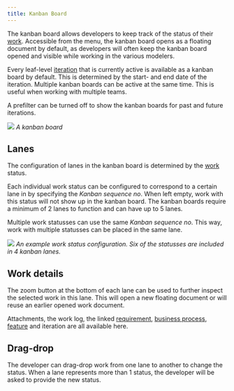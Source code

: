 ```yaml
---
title: Kanban Board
---
```


The kanban board allows developers to keep track of the status of their [work](work). Accessible from the menu, the kanban board opens as a floating document by default, as developers will often keep the kanban board opened and visible while working in the various modelers.

Every leaf-level [iteration](iterations) that is currently active is available as a kanban board by default. This is determined by the start- and end date of the iteration. Multiple kanban boards can be active at the same time. This is useful when working with multiple teams.

A prefilter can be turned off to show the kanban boards for past and future iterations. 

![](assets/sf/kanban.png)
*A kanban board*

## Lanes

The configuration of lanes in the kanban board is determined by the [work](work) status. 

Each individual work status can be configured to correspond to a certain lane in by specifying the *Kanban sequence no*. When left empty, work with this status will not show up in the kanban board. The kanban boards require a minimum of 2 lanes to function and can have up to 5 lanes.

Multiple work statusses can use the same *Kanban sequence no*. This way, work with multiple statusses can be placed in the same lane.

![](assets/sf/work-status-list.png)
*An example work status configuration. Six of the statusses are included in 4 kanban lanes.*

## Work details

The zoom button at the bottom of each lane can be used to further inspect the selected work in this lane. This will open a new floating document or will reuse an earlier opened work document.

Attachments, the work log, the linked [requirement](requirements), [business process](business_processes), [feature](features) and iteration are all available here.

## Drag-drop

The developer can drag-drop work from one lane to another to change the status. When a lane represents more than 1 status, the developer will be asked to provide the new status.
